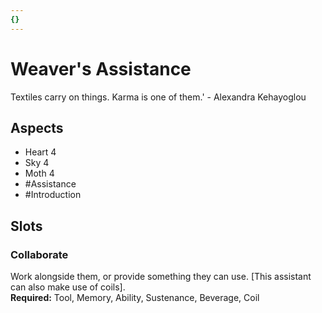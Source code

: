 ```yaml
---
{}
---
```

# Weaver's Assistance
Textiles carry on things. Karma is one of them.' - Alexandra Kehayoglou
## Aspects
- Heart 4
- Sky 4
- Moth 4
- #Assistance
-  #Introduction 
## Slots
### Collaborate
Work alongside them, or provide something they can use. \[This  assistant can also make use of coils].<br>**Required:** Tool, Memory, Ability, Sustenance, Beverage, Coil